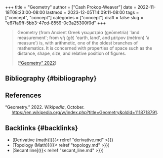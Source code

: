 +++
title = "Geometry"
author = ["Cash Prokop-Weaver"]
date = 2022-11-18T08:23:00-08:00
lastmod = 2023-12-05T14:09:11-08:00
tags = ["concept", "concept"]
categories = ["concept"]
draft = false
slug = "e67fa9ff-5bb3-47cd-8559-0c3a25300f0d"
+++

> Geometry (from Ancient Greek γεωμετρία (geōmetría) 'land measurement'; from γῆ (gê) 'earth, land', and μέτρον (métron) 'a measure') is, with arithmetic, one of the oldest branches of mathematics. It is concerned with properties of space such as the distance, shape, size, and relative position of figures.
>
> (<a href="#citeproc_bib_item_1">“Geometry” 2022</a>)


## Bibliography {#bibliography}

## References

<style>.csl-entry{text-indent: -1.5em; margin-left: 1.5em;}</style><div class="csl-bib-body">
  <div class="csl-entry"><a id="citeproc_bib_item_1"></a>“Geometry.” 2022. <i>Wikipedia</i>, October. <a href="https://en.wikipedia.org/w/index.php?title=Geometry&oldid=1118718791">https://en.wikipedia.org/w/index.php?title=Geometry&#38;oldid=1118718791</a>.</div>
</div>


## Backlinks {#backlinks}

-   [Derivative (math)]({{< relref "derivative.md" >}})
-   [Topology (Math)]({{< relref "topology.md" >}})
-   [Secant line]({{< relref "secant_line.md" >}})
